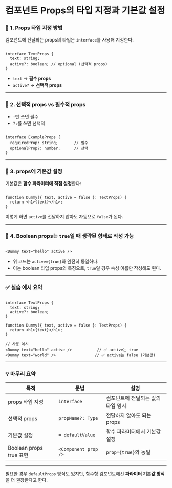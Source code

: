 컴포넌트 Props의 타입 지정과 기본값 설정
===

### 📌 1. Props 타입 지정 방법

컴포넌트에 전달되는 props의 타입은 `interface`를 사용해 지정한다.

```tsx

interface TextProps {
  text: string;
  active?: boolean; // optional (선택적 props)
}

```

- `text` → **필수 props**
- `active?` → **선택적 props**

---

### 📌 2. 선택적 props vs 필수적 props

- `:`만 쓰면 필수
- `?:`를 쓰면 선택적

```tsx

interface ExampleProps {
  requiredProp: string;       // 필수
  optionalProp?: number;      // 선택
}

```

---

### 📌 3. props에 기본값 설정

기본값은 **함수 파라미터에 직접 설정**한다:

```tsx

function Dummy({ text, active = false }: TextProps) {
  return <h1>{text}</h1>;
}

```

이렇게 하면 `active`를 전달하지 않아도 자동으로 `false`가 된다.

---

### 📌 4. Boolean props는 `true`일 때 생략된 형태로 작성 가능

```tsx

<Dummy text="hello" active />

```

- 위 코드는 `active={true}`와 완전히 동일하다.
- 이는 boolean 타입 props의 특징으로, `true`일 경우 속성 이름만 작성해도 된다.

---

### ✅ 실습 예시 요약

```tsx

interface TextProps {
  text: string;
  active?: boolean;
}

function Dummy({ text, active = false }: TextProps) {
  return <h1>{text}</h1>;
}

// 사용 예시
<Dummy text="hello" active />           // ✅ active는 true
<Dummy text="world" />                 // ✅ active는 false (기본값)

```

---

### 💡 마무리 요약

| 목적 | 문법 | 설명 |
| --- | --- | --- |
| props 타입 지정 | `interface` | 컴포넌트에 전달되는 값의 타입 명시 |
| 선택적 props | `propName?: Type` | 전달하지 않아도 되는 props |
| 기본값 설정 | `= defaultValue` | 함수 파라미터에서 기본값 설정 |
| Boolean props true 표현 | `<Component prop />` | `prop={true}`와 동일 |

---

필요한 경우 `defaultProps` 방식도 있지만, 함수형 컴포넌트에선 **파라미터 기본값 방식**을 더 권장한다고 한다.